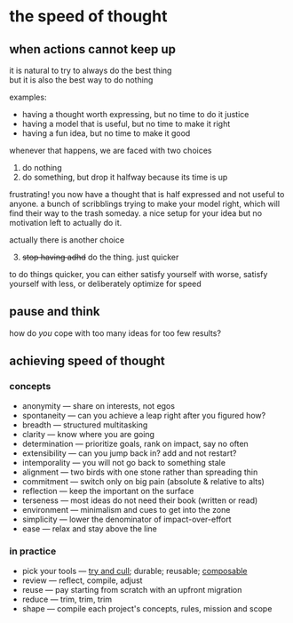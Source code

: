 # the speed of thought

## when actions cannot keep up

it is natural to try to always do the best thing  
but it is also the best way to do nothing  

examples:
- having a thought worth expressing, but no time to do it justice
- having a model that is useful, but no time to make it right
- having a fun idea, but no time to make it good

whenever that happens, we are faced with two choices
1. do nothing
1. do something, but drop it halfway because its time is up

frustrating!
you now have a thought that is half expressed and not useful to anyone.
a bunch of scribblings trying to make your model right, which will find their way to the trash someday.
a nice setup for your idea but no motivation left to actually do it.

actually there is another choice

3. ~~stop having adhd~~ do the thing. just quicker

to do things quicker, you can either satisfy yourself with worse, satisfy yourself with less, or deliberately optimize for speed

## pause and think

how do _you_ cope with too many ideas for too few results?

## achieving speed of thought

### concepts

- anonymity — share on interests, not egos
- spontaneity — can you achieve a leap right after you figured how?
- breadth — structured multitasking 
- clarity — know where you are going
- determination — prioritize goals, rank on impact, say no often
- extensibility — can you jump back in? add and not restart?
- intemporality — you will not go back to something stale
- alignment — two birds with one stone rather than spreading thin
- commitment — switch only on big pain (absolute & relative to alts)
- reflection — keep the important on the surface
- terseness — most ideas do not need their book (written or read)
- environment — minimalism and cues to get into the zone
- simplicity — lower the denominator of impact-over-effort
- ease — relax and stay above the line

### in practice

- pick your tools — [try and cull](try-liberally-keep-conservatively.md); durable; reusable; [composable](http://widgetsandshit.com/teddziuba/2010/10/taco-bell-programming.html)
- review — reflect, compile, adjust
- reuse — pay starting from scratch with an upfront migration
- reduce — trim, trim, trim
- shape — compile each project's concepts, rules, mission and scope

